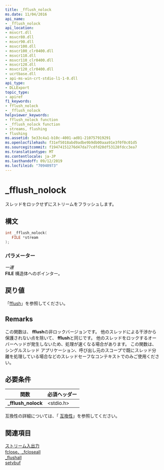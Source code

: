 ```yaml
---
title: _fflush_nolock
ms.date: 11/04/2016
api_name:
- _fflush_nolock
api_location:
- msvcrt.dll
- msvcr80.dll
- msvcr90.dll
- msvcr100.dll
- msvcr100_clr0400.dll
- msvcr110.dll
- msvcr110_clr0400.dll
- msvcr120.dll
- msvcr120_clr0400.dll
- ucrtbase.dll
- api-ms-win-crt-stdio-l1-1-0.dll
api_type:
- DLLExport
topic_type:
- apiref
f1_keywords:
- fflush_nolock
- _fflush_nolock
helpviewer_keywords:
- fflush_nolock function
- _fflush_nolock function
- streams, flushing
- flushing
ms.assetid: 5e33c4a1-b10c-4001-ad01-210757919291
ms.openlocfilehash: f31ef5018abd9adbe9b9db00aaa91e3f0f0c01d5
ms.sourcegitcommit: f19474151276d47da77cdfd20df53128fdcc3ea7
ms.translationtype: MT
ms.contentlocale: ja-JP
ms.lasthandoff: 09/12/2019
ms.locfileid: "70940973"
---
```

# <a name="_fflush_nolock"></a>_fflush_nolock

スレッドをロックせずにストリームをフラッシュします。

## <a name="syntax"></a>構文

```C
int _fflush_nolock(
   FILE *stream
);
```

### <a name="parameters"></a>パラメーター

*一連*<br/>
**FILE** 構造体へのポインター。

## <a name="return-value"></a>戻り値

「[fflush](fflush.md)」を参照してください。

## <a name="remarks"></a>Remarks

この関数は、 **fflush**の非ロックバージョンです。 他のスレッドによる干渉から保護されない点を除いて、 **fflush**と同じです。 他のスレッドをロックするオーバーヘッドが発生しないため、処理が速くなる場合があります。 この関数は、シングルスレッド アプリケーション、呼び出し元のスコープで既にスレッド分離を処理している場合などのスレッドセーフなコンテキストでのみご使用ください。

## <a name="requirements"></a>必要条件

|関数|必須ヘッダー|
|--------------|---------------------|
|**_fflush_nolock**|\<stdio.h>|

互換性の詳細については、「 [互換性](../../c-runtime-library/compatibility.md)」を参照してください。

## <a name="see-also"></a>関連項目

[ストリーム入出力](../../c-runtime-library/stream-i-o.md)<br/>
[fclose、_fcloseall](fclose-fcloseall.md)<br/>
[_flushall](flushall.md)<br/>
[setvbuf](setvbuf.md)<br/>
